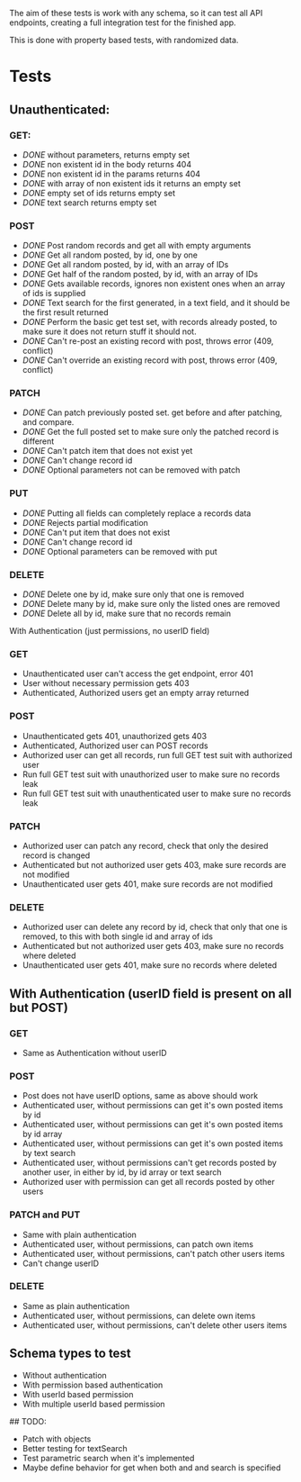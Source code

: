 The aim of these tests is work with any schema, so it can test all API endpoints, creating a full integration test for the finished app.

This is done with property based tests, with randomized data.

# Tests

## Unauthenticated:

### GET:
- *DONE* without parameters, returns empty set
- *DONE* non existent id in the body returns 404
- *DONE* non existent id in the params returns 404
- *DONE* with array of non existent ids it returns an empty set
- *DONE* empty set of ids returns empty set
- *DONE* text search returns empty set
<!-- - invalid regex returns validation error, if regex -->

### POST
- *DONE* Post random records and get all with empty arguments
- *DONE* Get all random posted, by id, one by one
- *DONE* Get all random posted, by id, with an array of IDs
- *DONE* Get half of the random posted, by id, with an array of IDs
- *DONE* Gets available records, ignores non existent ones when an array of ids is supplied
- *DONE* Text search for the first generated, in a text field, and it should be the first result returned
- *DONE* Perform the basic get test set, with records already posted, to make sure it does not return stuff it should not.
- *DONE* Can't re-post an existing record with post, throws error (409, conflict)
- *DONE* Can't override an existing record with post, throws error (409, conflict)

### PATCH
- *DONE* Can patch previously posted set. get before and after patching, and compare.
- *DONE* Get the full posted set to make sure only the patched record is different
- *DONE* Can't patch item that does not exist yet
- *DONE* Can't change record id
- *DONE* Optional parameters not can be removed with patch

### PUT
- *DONE* Putting all fields can completely replace a records data
- *DONE* Rejects partial modification
- *DONE* Can't put item that does not exist
- *DONE* Can't change record id
- *DONE* Optional parameters can be removed with put

### DELETE
- *DONE* Delete one by id, make sure only that one is removed
- *DONE* Delete many by id, make sure only the listed ones are removed
- *DONE* Delete all by id, make sure that no records remain


With Authentication (just permissions, no userID field)

### GET
- Unauthenticated user can't access the get endpoint, error 401
- User without necessary permission gets 403
- Authenticated, Authorized users get an empty array returned

### POST
- Unauthenticated gets 401, unauthorized gets 403
- Authenticated, Authorized user can POST records
- Authorized user can get all records, run full GET test suit with authorized user
- Run full GET test suit with unauthorized user to make sure no records leak
- Run full GET test suit with unauthenticated user to make sure no records leak

### PATCH
- Authorized user can patch any record, check that only the desired record is changed
- Authenticated but not authorized user gets 403, make sure records are not modified
- Unauthenticated user gets 401, make sure records are not modified

### DELETE
- Authorized user can delete any record by id, check that only that one is removed, to this with both single id and array of ids
- Authenticated but not authorized user gets 403, make sure no records where deleted
- Unauthenticated user gets 401, make sure no records where deleted

## With Authentication (userID field is present on all but POST)

### GET
- Same as Authentication without userID

### POST
- Post does not have userID options, same as above should work
- Authenticated user, without permissions can get it's own posted items by id
- Authenticated user, without permissions can get it's own posted items by id array
- Authenticated user, without permissions can get it's own posted items by text search
- Authenticated user, without permissions can't get records posted by another user, in either by id, by id array or text search
- Authorized user with permission can get all records posted by other users


### PATCH and PUT
 - Same with plain authentication
 - Authenticated user, without permissions, can patch own items
 - Authenticated user, without permissions, can't patch other users items
 - Can't change userID

### DELETE
 - Same as plain authentication
 - Authenticated user, without permissions, can delete own items
 - Authenticated user, without permissions, can't delete other users items



## Schema types to test
 - Without authentication
 - With permission based authentication
 - With userId based permission
 - With multiple userId based permission

## TODO:
 - Patch with objects
 - Better testing for textSearch
 - Test parametric search when it's implemented
 - Maybe define behavior for get when both and and search is specified

